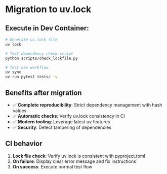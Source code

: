 # Migration to uv.lock

## Execute in Dev Container:

```bash
# Generate uv.lock file
uv lock

# Test dependency check script
python scripts/check_lockfile.py

# Test new workflow
uv sync
uv run pytest tests/ -v
```

## Benefits after migration

- ✅ **Complete reproducibility**: Strict dependency management with hash values
- ✅ **Automatic checks**: Verify uv.lock consistency in CI
- ✅ **Modern tooling**: Leverage latest uv features
- ✅ **Security**: Detect tampering of dependencies

## CI behavior

1. **Lock file check**: Verify uv.lock is consistent with pyproject.toml
2. **On failure**: Display clear error message and fix instructions
3. **On success**: Execute normal test flow
